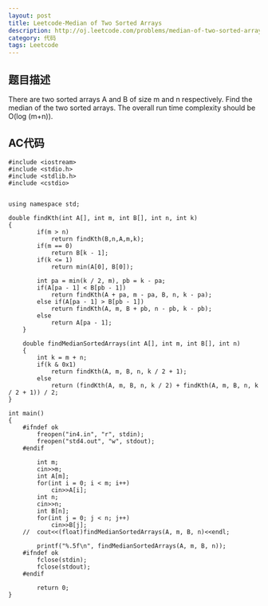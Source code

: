 ```yaml
---
layout: post
title: Leetcode-Median of Two Sorted Arrays
description: http://oj.leetcode.com/problems/median-of-two-sorted-arrays/
category: 代码
tags: Leetcode
---
```

## 题目描述

There are two sorted arrays A and B of size m and n respectively. Find the median of the two sorted arrays. The overall run time complexity should be O(log (m+n)).

## AC代码

    #include <iostream>
    #include <stdio.h>
    #include <stdlib.h>
    #include <cstdio>
    
    
    using namespace std;
    
    double findKth(int A[], int m, int B[], int n, int k)
    {
        	if(m > n)
        		return findKth(B,n,A,m,k);
        	if(m == 0)
        		return B[k - 1];
        	if(k <= 1)
        		return min(A[0], B[0]);
        
        	int pa = min(k / 2, m), pb = k - pa;
        	if(A[pa - 1] < B[pb - 1])
        		return findKth(A + pa, m - pa, B, n, k - pa);
        	else if(A[pa - 1] > B[pb - 1])
        		return findKth(A, m, B + pb, n - pb, k - pb);
        	else
        		return A[pa - 1];
        }
        
        double findMedianSortedArrays(int A[], int m, int B[], int n)
        {
        	int k = m + n;
        	if(k & 0x1)
        		return findKth(A, m, B, n, k / 2 + 1);
        	else
        		return (findKth(A, m, B, n, k / 2) + findKth(A, m, B, n, k / 2 + 1)) / 2;
    }
    
    int main()
    {
        #ifndef ok
        	freopen("in4.in", "r", stdin);
        	freopen("std4.out", "w", stdout);
        #endif
        
        	int m;
        	cin>>m;
        	int A[m];
        	for(int i = 0; i < m; i++)
        		cin>>A[i];
        	int n;
        	cin>>n;
        	int B[n];
        	for(int j = 0; j < n; j++)
        		cin>>B[j];
        //	cout<<(float)findMedianSortedArrays(A, m, B, n)<<endl;
        
        	printf("%.5f\n", findMedianSortedArrays(A, m, B, n));
        #ifndef ok
        	fclose(stdin);
        	fclose(stdout);
        #endif
        
        	return 0;
    }
    